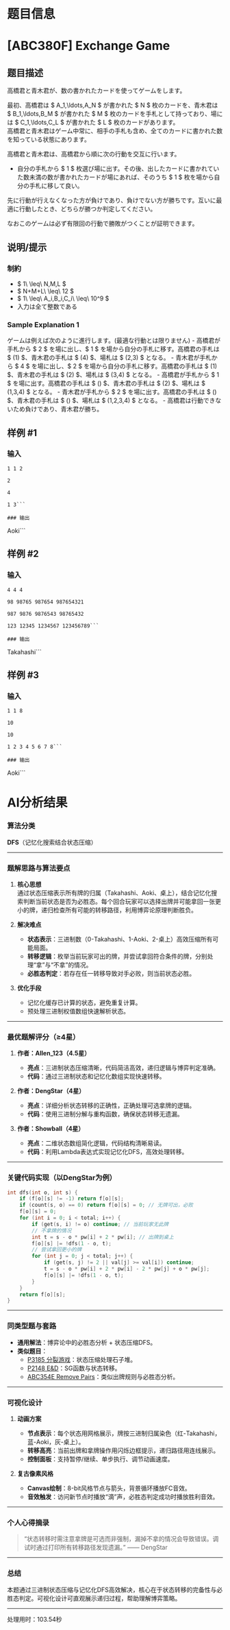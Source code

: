 # 题目信息

# [ABC380F] Exchange Game

## 题目描述

[problemUrl]: https://atcoder.jp/contests/abc380/tasks/abc380_f

高橋君と青木君が、数の書かれたカードを使ってゲームをします。

最初、高橋君は $ A_1,\ldots,A_N $ が書かれた $ N $ 枚のカードを、青木君は $ B_1,\ldots,B_M $ が書かれた $ M $ 枚のカードを手札として持っており、場には $ C_1,\ldots,C_L $ が書かれた $ L $ 枚のカードがあります。  
 高橋君と青木君はゲーム中常に、相手の手札も含め、全てのカードに書かれた数を知っている状態にあります。

高橋君と青木君は、高橋君から順に次の行動を交互に行います。

- 自分の手札から $ 1 $ 枚選び場に出す。その後、出したカードに書かれていた数未満の数が書かれたカードが場にあれば、そのうち $ 1 $ 枚を場から自分の手札に移して良い。
 
先に行動が行えなくなった方が負けであり、負けでない方が勝ちです。互いに最適に行動したとき、どちらが勝つか判定してください。

なおこのゲームは必ず有限回の行動で勝敗がつくことが証明できます。

## 说明/提示

### 制約

- $ 1\ \leq\ N,M,L $
- $ N+M+L\ \leq\ 12 $
- $ 1\ \leq\ A_i,B_i,C_i\ \leq\ 10^9 $
- 入力は全て整数である
 
### Sample Explanation 1

ゲームは例えば次のように進行します。(最適な行動とは限りません) - 高橋君が手札から $ 2 $ を場に出し、$ 1 $ を場から自分の手札に移す。高橋君の手札は $ (1) $、青木君の手札は $ (4) $、場札は $ (2,3) $ となる。 - 青木君が手札から $ 4 $ を場に出し、$ 2 $ を場から自分の手札に移す。高橋君の手札は $ (1) $、青木君の手札は $ (2) $、場札は $ (3,4) $ となる。 - 高橋君が手札から $ 1 $ を場に出す。高橋君の手札は $ () $、青木君の手札は $ (2) $、場札は $ (1,3,4) $ となる。 - 青木君が手札から $ 2 $ を場に出す。高橋君の手札は $ () $、青木君の手札は $ () $、場札は $ (1,2,3,4) $ となる。 - 高橋君は行動できないため負けであり、青木君が勝ち。

## 样例 #1

### 输入

```
1 1 2

2

4

1 3```

### 输出

```
Aoki```

## 样例 #2

### 输入

```
4 4 4

98 98765 987654 987654321

987 9876 9876543 98765432

123 12345 1234567 123456789```

### 输出

```
Takahashi```

## 样例 #3

### 输入

```
1 1 8

10

10

1 2 3 4 5 6 7 8```

### 输出

```
Aoki```

# AI分析结果



### 算法分类
**DFS**（记忆化搜索结合状态压缩）

---

### 题解思路与算法要点
1. **核心思想**  
   通过状态压缩表示所有牌的归属（Takahashi、Aoki、桌上），结合记忆化搜索判断当前状态是否为必胜态。每个回合玩家可以选择出牌并可能拿回一张更小的牌，递归检查所有可能的转移路径，利用博弈论原理判断胜负。

2. **解决难点**  
   - **状态表示**：三进制数（0-Takahashi、1-Aoki、2-桌上）高效压缩所有可能局面。
   - **转移逻辑**：枚举当前玩家可出的牌，并尝试拿回符合条件的牌，分别处理“拿”与“不拿”的情况。
   - **必胜态判定**：若存在任一转移导致对手必败，则当前状态必胜。

3. **优化手段**  
   - 记忆化缓存已计算的状态，避免重复计算。
   - 预处理三进制权值数组快速解析状态。

---

### 最优题解评分（≥4星）

1. **作者：__Allen_123__（4.5星）**  
   - **亮点**：三进制状态压缩清晰，代码简洁高效，递归逻辑与博弈判定准确。
   - **代码**：通过三进制状态和记忆化数组实现快速转移。

2. **作者：DengStar（4星）**  
   - **亮点**：详细分析状态转移的正确性，正确处理可选拿牌的逻辑。
   - **代码**：使用三进制分解与重构函数，确保状态转移无遗漏。

3. **作者：Showball（4星）**  
   - **亮点**：二维状态数组简化逻辑，代码结构清晰易读。
   - **代码**：利用Lambda表达式实现记忆化DFS，高效处理转移。

---

### 关键代码实现（以DengStar为例）
```cpp
int dfs(int o, int s) {
    if (f[o][s] != -1) return f[o][s];
    if (count(s, o) == 0) return f[o][s] = 0; // 无牌可出，必败
    f[o][s] = 0;
    for (int i = 0; i < total; i++) {
        if (get(s, i) != o) continue; // 当前玩家无此牌
        // 不拿牌的情况
        int t = s - o * pw[i] + 2 * pw[i]; // 出牌到桌上
        f[o][s] |= !dfs(1 - o, t);
        // 尝试拿回更小的牌
        for (int j = 0; j < total; j++) {
            if (get(s, j) != 2 || val[j] >= val[i]) continue;
            t = s - o * pw[i] + 2 * pw[i] - 2 * pw[j] + o * pw[j];
            f[o][s] |= !dfs(1 - o, t);
        }
    }
    return f[o][s];
}
```

---

### 同类型题与套路
- **通用解法**：博弈论中的必胜态分析 + 状态压缩DFS。
- **类似题目**：  
  - [P3185 分裂游戏](https://www.luogu.com.cn/problem/P3185)：状态压缩处理石子堆。
  - [P2148 E&D](https://www.luogu.com.cn/problem/P2148)：SG函数与状态转移。
  - [ABC354E Remove Pairs](https://atcoder.jp/contests/abc354/tasks/abc354_e)：类似出牌规则与必胜态分析。

---

### 可视化设计
1. **动画方案**  
   - **节点表示**：每个状态用网格展示，牌按三进制归属染色（红-Takahashi，蓝-Aoki，灰-桌上）。
   - **转移高亮**：当前出牌和拿牌操作用闪烁边框提示，递归路径用连线展示。
   - **控制面板**：支持暂停/继续、单步执行、调节动画速度。

2. **复古像素风格**  
   - **Canvas绘制**：8-bit风格节点与箭头，背景循环播放FC音效。
   - **音效触发**：访问新节点时播放“滴”声，必胜态判定成功时播放胜利音效。

---

### 个人心得摘录
> “状态转移时需注意拿牌是可选而非强制，漏掉不拿的情况会导致错误。调试时通过打印所有转移路径发现遗漏。” —— DengStar

---

### 总结
本题通过三进制状态压缩与记忆化DFS高效解决，核心在于状态转移的完备性与必胜态判定。可视化设计可直观展示递归过程，帮助理解博弈策略。

---
处理用时：103.54秒